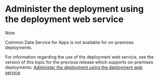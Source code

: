 # Administer the deployment using the deployment web service

> [!NOTE]
> Common Data Service for Apps is not available for on-premises deployments.

For information regarding the use of the deployment web service, see the version of this topic for the previous release which supports on-premises deployments: [Administer the deployment using the deployment web service](https://msdn.microsoft.com/library/gg327886.aspx).